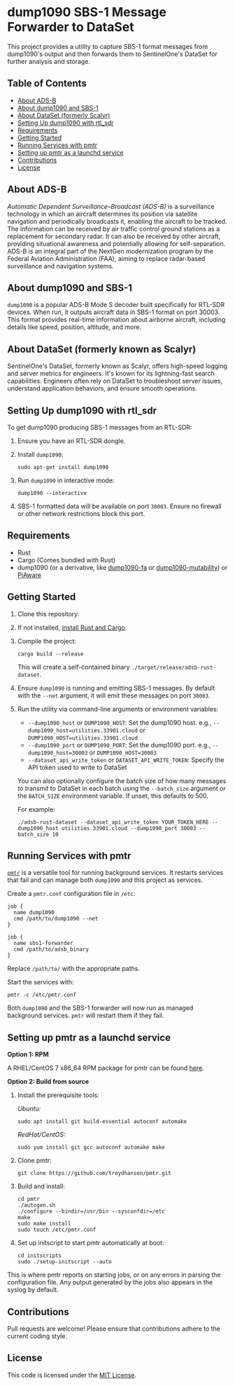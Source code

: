 # dump1090 SBS-1 Message Forwarder to DataSet

This project provides a utility to capture SBS-1 format messages from dump1090's output and then forwards them to SentinelOne's DataSet for further analysis and storage.

## Table of Contents

- [About ADS-B](#about-adsb)
- [About dump1090 and SBS-1](#about-dump1090-and-sbs-1)
- [About DataSet (formerly Scalyr)](#about-dataset-formerly-scalyr)
- [Setting Up dump1090 with rtl_sdr](#setting-up-dump1090-with-rtl_sdr)
- [Requirements](#requirements)
- [Getting Started](#getting-started)
- [Running Services with pmtr](#running-services-with-pmtr)
- [Setting up pmtr as a launchd service](#setting-up-pmtr-as-a-launchd-service)
- [Contributions](#contributions)
- [License](#license)

## About ADS-B

_Automatic Dependent Surveillance–Broadcast (ADS-B)_ is a surveillance technology in which an aircraft determines its position via satellite navigation and periodically broadcasts it, enabling the aircraft to be tracked. The information can be received by air traffic control ground stations as a replacement for secondary radar. It can also be received by other aircraft, providing situational awareness and potentially allowing for self-separation. ADS-B is an integral part of the NextGen modernization program by the Federal Aviation Administration (FAA), aiming to replace radar-based surveillance and navigation systems.

## About dump1090 and SBS-1

`dump1090` is a popular ADS-B Mode S decoder built specifically for RTL-SDR devices. When run, it outputs aircraft data in SBS-1 format on port 30003. This format provides real-time information about airborne aircraft, including details like speed, position, altitude, and more.

## About DataSet (formerly known as Scalyr)

SentinelOne's DataSet, formerly known as Scalyr, offers high-speed logging and server metrics for engineers. It's known for its lightning-fast search capabilities. Engineers often rely on DataSet to troubleshoot server issues, understand application behaviors, and ensure smooth operations.

## Setting Up dump1090 with rtl_sdr

To get dump1090 producing SBS-1 messages from an RTL-SDR:

1. Ensure you have an RTL-SDR dongle.
2. Install `dump1090`:

       sudo apt-get install dump1090

3. Run `dump1090` in interactive mode:

       dump1090 --interactive

4. SBS-1 formatted data will be available on port `30003`. Ensure no firewall or other network restrictions block this port.

## Requirements

- Rust
- Cargo (Comes bundled with Rust)
- dump1090 (or a derivative, like [dump1090-fa](https://github.com/topics/dump1090-fa) or [dump1090-mutability](https://github.com/adsb-related-code/dump1090-mutability)) or [PiAware](https://www.flightaware.com/adsb/piaware/)

## Getting Started

1. Clone this repository.
2. If not installed, [install Rust and Cargo](https://www.rust-lang.org/learn/get-started).
3. Compile the project:

       cargo build --release

   This will create a self-contained binary `./target/release/adsb-rust-dataset`.

4. Ensure `dump1090` is running and emitting SBS-1 messages. By default with the `--net` argument, it will emit these messages on port `30003`.
5. Run the utility via command-line arguments or environment variables:

   - `--dump1090_host` or `DUMP1090_HOST`: Set the dump1090 host. e.g., `--dump1090_host=utilities.33901.cloud` or `DUMP1090_HOST=utilities.33901.cloud`
   - `--dump1090_port` or `DUMP1090_PORT`: Set the dump1090 port. e.g., `--dump1090_host=30003` or `DUMP1090_HOST=30003`
   - `--dataset_api_write_token` or `DATASET_API_WRITE_TOKEN`: Specify the API token used to write to DataSet

   You can also optionally configure the batch size of how many messages to transmit to DataSet in each batch using the `--batch_size` argument or the `BATCH_SIZE` environment variable. If unset, this defaults to 500.

   For example:
   
       ./adsb-rust-dataset --dataset_api_write_token YOUR_TOKEN_HERE --dump1090_host utilities.33901.cloud --dump1090_port 30003 --batch_size 10

## Running Services with pmtr

[`pmtr`](https://troydhanson.github.io/pmtr/) is a versatile tool for running background services. It restarts services that fail and can manage both `dump1090` and this project as services.

Create a `pmtr.conf` configuration file in `/etc`:

    job {
      name dump1090
      cmd /path/to/dump1090 --net
    }

    job {
      name sbs1-forwarder
      cmd /path/to/adsb_binary
    }

Replace `/path/to/` with the appropriate paths.

Start the services with:

    pmtr -c /etc/pmtr.conf

Both `dump1090` and the SBS-1 forwarder will now run as managed background services. `pmtr` will restart them if they fail.

## Setting up pmtr as a launchd service

**Option 1: RPM**

A RHEL/CentOS 7 x86_64 RPM package for pmtr can be found [here](https://troydhanson.github.io/pmtr/).

**Option 2: Build from source**

1.  Install the prerequisite tools:

    _Ubuntu:_

        sudo apt install git build-essential autoconf automake

    _RedHat/CentOS:_

        sudo yum install git gcc autoconf automake make

2.  Clone pmtr:

        git clone https://github.com/troydhanson/pmtr.git

3.  Build and install:

        cd pmtr
        ./autogen.sh
        ./configure --bindir=/usr/bin --sysconfdir=/etc
        make
        sudo make install
        sudo touch /etc/pmtr.conf

4.  Set up initscript to start pmtr automatically at boot:

        cd initscripts
        sudo ./setup-initscript --auto

This is where pmtr reports on starting jobs, or on any errors in parsing the configuration file. Any output generated by the jobs also appears in the syslog by default.

## Contributions

Pull requests are welcome! Please ensure that contributions adhere to the current coding style.

## License

This code is licensed under the [MIT License](https://github.com/imichaelmoore/adsb-rust-dataset/blob/main/LICENSE).
